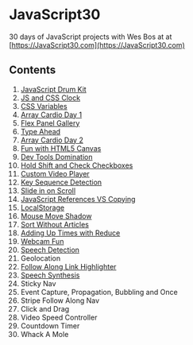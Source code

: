 # JavaScript30
30 days of JavaScript projects with Wes Bos at at [https://JavaScript30.com](https://JavaScript30.com)

## Contents

1.  [JavaScript Drum Kit](https://jscott313.github.io/JavaScript30/01%20-%20Drum%20Kit/drum.html)
2.  [JS and CSS Clock](https://jscott313.github.io/JavaScript30/02%20-%20JS%20and%20CSS%20Clock/clock.html) 
3.  [CSS Variables](https://jscott313.github.io/JavaScript30/03%20-%20JS%20and%20CSS%20Variables/variables.html) 
4.  [Array Cardio Day 1](https://jscott313.github.io/JavaScript30/04%20-%20Array%20Cardio%20Day%201/cardio.html) 
5.  [Flex Panel Gallery](https://jscott313.github.io/JavaScript30/05%20-%20Flex%20Panel%20Gallery/gallery.html)
6.  [Type Ahead](https://jscott313.github.io/JavaScript30/06%20-%20Ajax%20Type%20Ahead/typeahead.html)
7.  [Array Cardio Day 2](https://jscott313.github.io/JavaScript30/07%20-%20Array%20Cardio%20Day%202/cardio.html)
8.  [Fun with HTML5 Canvas](https://jscott313.github.io/JavaScript30/08%20-%20HTML5%20Canvas/canvas.html)
9.  [Dev Tools Domination](https://jscott313.github.io/JavaScript30/09%20-%20Dev%20Tools%20Domination/devtools.html)
10. [Hold Shift and Check Checkboxes](https://jscott313.github.io/JavaScript30/10%20-%20Hold%20Shift%20and%20Check%20Checkboxes/checkboxes.html)
11. [Custom Video Player](https://jscott313.github.io/JavaScript30/11%20-%20Custom%20Video%20Player/index.html)
12. [Key Sequence Detection	](https://jscott313.github.io/JavaScript30/12%20-%20Konami%20Code%20Detection/konami.html)
13. [Slide in on Scroll](https://jscott313.github.io/JavaScript30/13%20-%20Slide%20In%20on%20Scroll/slide.html)
14. [JavaScript References VS Copying](https://jscott313.github.io/JavaScript30/14%20-%20Copying%20by%20Reference/reference.html)
15. [LocalStorage](https://jscott313.github.io/JavaScript30/15%20-%20LocalStorage/localstorage.html)
16. [Mouse Move Shadow](https://jscott313.github.io/JavaScript30/16%20-%20Mouse%20Move%20Shadow/shadow.html)
17. [Sort Without Articles](https://jscott313.github.io/JavaScript30/17%20-%20Sort%20Without%20Articles/sort.html)
18. [Adding Up Times with Reduce](https://jscott313.github.io/JavaScript30/18%20-%20Adding%20Up%20Times%20with%20Reduce/times.html)
19. [Webcam Fun](https://jscott313.github.io/JavaScript30/19%20-%20Webcam%20Fun/index.html)
20. [Speech Detection](https://jscott313.github.io/JavaScript30/20%20-%20Speech%20Detection/speech.html)
21. Geolocation
22. [Follow Along Link Highlighter](https://jscott313.github.io/JavaScript30/22%20-%20Follow%20Along%20Link%20Highlighter/links.html)
23. [Speech Synthesis](https://jscott313.github.io/JavaScript30/23%20-%20Speech%20Synthesis/)
24. Sticky Nav
25. Event Capture, Propagation, Bubbling and Once	
26. Stripe Follow Along Nav
27. Click and Drag
28. Video Speed Controller
29. Countdown Timer
30. Whack A Mole
